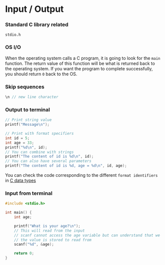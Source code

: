 # Input / Output

### Standard C library related
`stdio.h`

### OS I/O
When the operating system calls a C program, it is going to look for the `main` function. The return value of this function will be what is returned back to the operating system. If you want the program to complete successfully, you should return `0` back to the OS.

### Skip sequences
```c
\n // new line character
```

### Output to terminal
```c
// Print string value
printf("Message\n");

// Print with format specifiers
int id = 5;
int age = 33;
printf("%d\n", id);
// You can combine with strings
printf("The content of id is %d\n", id);
// You can also have several parameters
printf("The content of id is %d, age = %d\n", id, age);
```
You can check the code corresponding to the different `format identifiers` in [C data types](https://en.wikipedia.org/wiki/C_data_types)

### Input from terminal
```c
#include <stdio.h>

int main() {
	int age;

	printf("What is your age?\n");
	// This will read from the input
	// scanf cannot access the age variable but can understand that we are sending an address where
	// the value is stored to read from
	scanf("%d", &age);

	return 0;
}